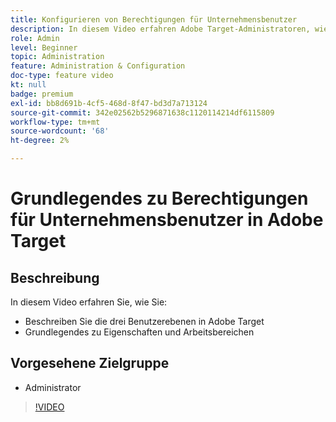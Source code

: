```yaml
---
title: Konfigurieren von Berechtigungen für Unternehmensbenutzer
description: In diesem Video erfahren Adobe Target-Administratoren, wie sie Benutzerberechtigungen, Eigenschaften und Arbeitsbereiche verwenden. In diesem Video erfahren Sie mehr über die verschiedenen Benutzerebenen und über die Verwendung von Eigenschaften und Arbeitsbereichen zur Steuerung des Benutzerzugriffs.
role: Admin
level: Beginner
topic: Administration
feature: Administration & Configuration
doc-type: feature video
kt: null
badge: premium
exl-id: bb8d691b-4cf5-468d-8f47-bd3d7a713124
source-git-commit: 342e02562b5296871638c1120114214df6115809
workflow-type: tm+mt
source-wordcount: '68'
ht-degree: 2%

---
```


# Grundlegendes zu Berechtigungen für Unternehmensbenutzer in Adobe Target

## Beschreibung

In diesem Video erfahren Sie, wie Sie:

* Beschreiben Sie die drei Benutzerebenen in Adobe Target
* Grundlegendes zu Eigenschaften und Arbeitsbereichen

## Vorgesehene Zielgruppe

* Administrator

>[!VIDEO](https://video.tv.adobe.com/v/19042/?quality=12)
